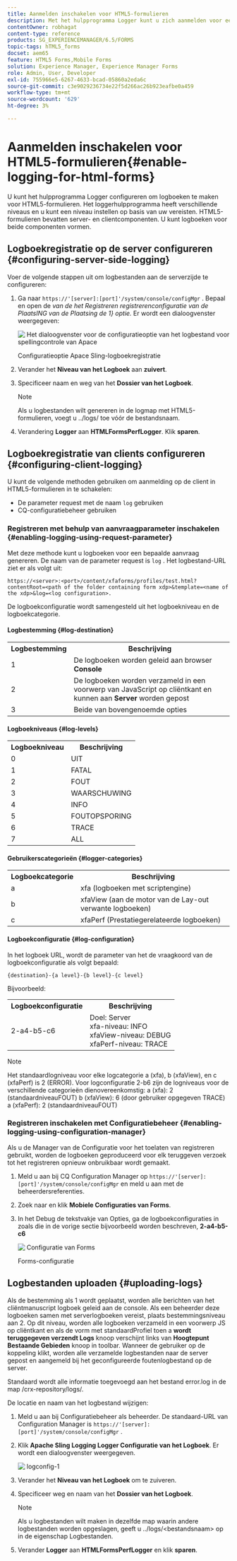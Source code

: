 ```yaml
---
title: Aanmelden inschakelen voor HTML5-formulieren
description: Met het hulpprogramma Logger kunt u zich aanmelden voor een formulier en kunt u fouten in formuliergerelateerde problemen opsporen.
contentOwner: robhagat
content-type: reference
products: SG_EXPERIENCEMANAGER/6.5/FORMS
topic-tags: hTML5_forms
docset: aem65
feature: HTML5 Forms,Mobile Forms
solution: Experience Manager, Experience Manager Forms
role: Admin, User, Developer
exl-id: 755966e5-6267-4633-bcad-05860a2eda6c
source-git-commit: c3e9029236734e22f5d266ac26b923eafbe0a459
workflow-type: tm+mt
source-wordcount: '629'
ht-degree: 3%

---
```


# Aanmelden inschakelen voor HTML5-formulieren{#enable-logging-for-html-forms}

U kunt het hulpprogramma Logger configureren om logboeken te maken voor HTML5-formulieren. Het loggerhulpprogramma heeft verschillende niveaus en u kunt een niveau instellen op basis van uw vereisten. HTML5-formulieren bevatten server- en clientcomponenten. U kunt logboeken voor beide componenten vormen.

## Logboekregistratie op de server configureren {#configuring-server-side-logging}

Voer de volgende stappen uit om logbestanden aan de serverzijde te configureren:

1. Ga naar `https://'[server]:[port]'/system/console/configMgr` . Bepaal en open de *van de het Registreren registrerenconfiguratie van de PlaatsING van de Plaatsing de 1&rbrace; optie.* Er wordt een dialoogvenster weergegeven:

   ![&#x200B; Het dialoogvenster voor de configuratieoptie van het logbestand voor spellingcontrole van Apace &#x200B;](assets/logconfig.png)

   Configuratieoptie Apace Sling-logboekregistratie

1. Verander het **Niveau van het Logboek** aan **zuivert**.

1. Specificeer naam en weg van het **Dossier van het Logboek**.

   >[!NOTE]
   >
   >Als u logbestanden wilt genereren in de logmap met HTML5-formulieren, voegt u ../logs/ toe vóór de bestandsnaam.

1. Verandering **Logger** aan **HTMLFormsPerfLogger**. Klik **sparen**.

## Logboekregistratie van clients configureren {#configuring-client-logging}

U kunt de volgende methoden gebruiken om aanmelding op de client in HTML5-formulieren in te schakelen:

* De parameter request met de naam `log` gebruiken
* CQ-configuratiebeheer gebruiken

### Registreren met behulp van aanvraagparameter inschakelen {#enabling-logging-using-request-parameter}

Met deze methode kunt u logboeken voor een bepaalde aanvraag genereren. De naam van de parameter request is `log` . Het logbestand-URL ziet er als volgt uit:

`https://<server>:<port>/content/xfaforms/profiles/test.html?contentRoot=<path of the folder containing form xdp>&template=<name of the xdp>&log=<log configuration>.`

De logboekconfiguratie wordt samengesteld uit het logboekniveau en de logboekcategorie.

#### Logbestemming {#log-destination}

<table>
 <tbody>
  <tr>
   <th><strong>Logbestemming</strong></th>
   <th><strong>Beschrijving</strong></th>
  </tr>
  <tr>
   <td>1</td>
   <td>De logboeken worden geleid aan browser <strong> Console </strong></td>
  </tr>
  <tr>
   <td>2</td>
   <td>De logboeken worden verzameld in een voorwerp van JavaScript op cliëntkant en kunnen aan <strong> Server </strong> worden gepost </td>
  </tr>
  <tr>
   <td>3</td>
   <td>Beide van bovengenoemde opties <br /> </td>
  </tr>
 </tbody>
</table>

#### Logboekniveaus {#log-levels}

<table>
 <tbody>
  <tr>
   <th>Logboekniveau</th>
   <th>Beschrijving</th>
  </tr>
  <tr>
   <td>0</td>
   <td>UIT <br type="_moz" /> </td>
  </tr>
  <tr>
   <td>1</td>
   <td>FATAL <br type="_moz" /> </td>
  </tr>
  <tr>
   <td>2</td>
   <td>FOUT <br type="_moz" /> </td>
  </tr>
  <tr>
   <td>3</td>
   <td>WAARSCHUWING <br type="_moz" /> </td>
  </tr>
  <tr>
   <td>4</td>
   <td>INFO <br type="_moz" /> </td>
  </tr>
  <tr>
   <td>5</td>
   <td>FOUTOPSPORING <br type="_moz" /> </td>
  </tr>
  <tr>
   <td>6</td>
   <td>TRACE<br type="_moz" /> </td>
  </tr>
  <tr>
   <td>7</td>
   <td>ALL<br type="_moz" /> </td>
  </tr>
 </tbody>
</table>

#### Gebruikerscategorieën {#logger-categories}

<table>
 <tbody>
  <tr>
   <th>Logboekcategorie</th>
   <th>Beschrijving</th>
  </tr>
  <tr>
   <td>a</td>
   <td>xfa (logboeken met scriptengine)</td>
  </tr>
  <tr>
   <td>b</td>
   <td>xfaView (aan de motor van de Lay-out verwante logboeken) <br type="_moz" /> </td>
  </tr>
  <tr>
   <td>c</td>
   <td>xfaPerf (Prestatiegerelateerde logboeken) <br type="_moz" /> </td>
  </tr>
 </tbody>
</table>

#### Logboekconfiguratie {#log-configuration}

In het logboek URL, wordt de parameter van het de vraagkoord van de logboekconfiguratie als volgt bepaald:

`{destination}-{a level}-{b level}-{c level}`

Bijvoorbeeld:

<table>
 <tbody>
  <tr>
   <th>Logboekconfiguratie</th>
   <th>Beschrijving</th>
  </tr>
  <tr>
   <td>2-a4-b5-c6<br type="_moz" /> </td>
   <td>Doel: Server <br /> xfa-niveau: INFO <br /> xfaView-niveau: DEBUG <br /> xfaPerf-niveau: TRACE</td>
  </tr>
 </tbody>
</table>

>[!NOTE]
>
>Het standaardlogniveau voor elke logcategorie a (xfa), b (xfaView), en c (xfaPerf) is 2 (ERROR). Voor logconfiguratie 2-b6 zijn de logniveaus voor de verschillende categorieën dienovereenkomstig:
>a (xfa): 2 (standaardniveauFOUT)
>b (xfaView): 6 (door gebruiker opgegeven TRACE)
>a (xfaPerf): 2 (standaardniveauFOUT)

### Registreren inschakelen met Configuratiebeheer {#enabling-logging-using-configuration-manager}

Als u de Manager van de Configuratie voor het toelaten van registreren gebruikt, worden de logboeken geproduceerd voor elk teruggeven verzoek tot het registreren opnieuw onbruikbaar wordt gemaakt.

1. Meld u aan bij CQ Configuration Manager op `https://'[server]:[port]'/system/console/configMgr` en meld u aan met de beheerdersreferenties.
1. Zoek naar en klik **Mobiele Configuraties van Forms**.
1. In het Debug de tekstvakje van Opties, ga de logboekconfiguraties in zoals die in de vorige sectie bijvoorbeeld worden beschreven, **2-a4-b5-c6**

   ![&#x200B; Configuratie van Forms &#x200B;](assets/forms_configuration.png)

   Forms-configuratie

## Logbestanden uploaden {#uploading-logs}

Als de bestemming als 1 wordt geplaatst, worden alle berichten van het cliëntmanuscript logboek geleid aan de console. Als een beheerder deze logboeken samen met serverlogboeken vereist, plaats bestemmingsniveau aan 2. Op dit niveau, worden alle logboeken verzameld in een voorwerp JS op cliëntkant en als de vorm met standaardProfiel toen a **wordt teruggegeven verzendt Logs** knoop verschijnt links van **Hoogtepunt Bestaande Gebieden** knoop in toolbar. Wanneer de gebruiker op de koppeling klikt, worden alle verzamelde logbestanden naar de server gepost en aangemeld bij het geconfigureerde foutenlogbestand op de server.

Standaard wordt alle informatie toegevoegd aan het bestand error.log in de map /crx-repository/logs/.

De locatie en naam van het logbestand wijzigen:

1. Meld u aan bij Configuratiebeheer als beheerder. De standaard-URL van Configuration Manager is `https://'[server]:[port]'/system/console/configMgr` .
1. Klik **Apache Sling Logging Logger Configuratie van het Logboek**. Er wordt een dialoogvenster weergegeven.

   ![&#x200B; logconfig-1 &#x200B;](assets/logconfig-1.png)

1. Verander het **Niveau van het Logboek** om te zuiveren.

1. Specificeer weg en naam van het **Dossier van het Logboek**.

   >[!NOTE]
   >
   >Als u logbestanden wilt maken in dezelfde map waarin andere logbestanden worden opgeslagen, geeft u ../logs/&lt;bestandsnaam> op in de eigenschap Logbestanden.

1. Verander **Logger** aan **HTMLFormsPerfLogger** en klik **sparen**.
